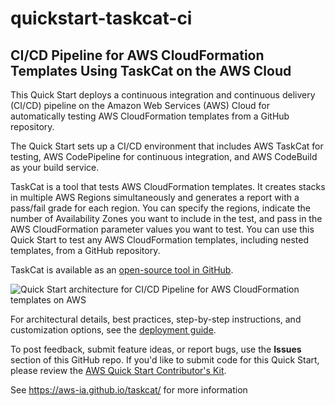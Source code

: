 # quickstart-taskcat-ci

## CI/CD Pipeline for AWS CloudFormation Templates Using TaskCat on the AWS Cloud

This Quick Start deploys a continuous integration and continuous delivery (CI/CD) pipeline on the Amazon Web Services (AWS) Cloud for automatically testing AWS CloudFormation templates from a GitHub repository. 

The Quick Start sets up a CI/CD environment that includes AWS TaskCat for testing, AWS CodePipeline for continuous integration, and AWS CodeBuild as your build service.

TaskCat is a tool that tests AWS CloudFormation templates. It creates stacks in multiple AWS Regions simultaneously and generates a report with a pass/fail grade for each region. You can specify the regions, indicate the number of Availability Zones you want to include in the test, and pass in the AWS CloudFormation parameter values you want to test. You can use this Quick Start to test any AWS CloudFormation templates, including nested templates, from a GitHub repository.

TaskCat is available as an [open-source tool in GitHub](https://github.com/aws-quickstart/taskcat).

![Quick Start architecture for CI/CD Pipeline for AWS CloudFormation templates on AWS](https://d0.awsstatic.com/partner-network/QuickStart/datasheets/cicd-taskcat-pipeline.png)

For architectural details, best practices, step-by-step instructions, and customization options, see the 
[deployment guide](https://fwd.aws/mnpXR).

To post feedback, submit feature ideas, or report bugs, use the **Issues** section of this GitHub repo.
If you'd like to submit code for this Quick Start, please review the [AWS Quick Start Contributor's Kit](https://aws-quickstart.github.io/). 

See https://aws-ia.github.io/taskcat/ for more information
